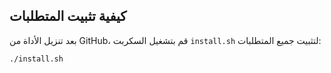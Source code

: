 ## كيفية تثبيت المتطلبات

بعد تنزيل الأداة من GitHub، قم بتشغيل السكربت `install.sh` لتثبيت جميع المتطلبات:

```bash
./install.sh

